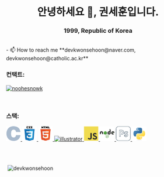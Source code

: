 <h1 align="center">안녕하세요 👋, 권세훈입니다.</h1>
<h3 align="center">1999, Republic of Korea</h3>
<br>
- 📫 How to reach me **devkwonsehoon@naver.com, devkwonsehoon@catholic.ac.kr**
<br>
<h3 align="left">컨택트:</h3>
<p align="left">
<a href="https://instagram.com/noohesnowk" target="blank"><img align="center" src="https://cdn.jsdelivr.net/npm/simple-icons@3.0.1/icons/instagram.svg" alt="noohesnowk" height="30" width="40" /></a>
</p>
<br>
<h3 align="left">스택:</h3>
<p align="left"> <a href="https://www.cprogramming.com/" target="_blank"> <img src="https://raw.githubusercontent.com/devicons/devicon/master/icons/c/c-original.svg" alt="c" width="40" height="40"/> </a> <a href="https://www.w3schools.com/css/" target="_blank"> <img src="https://raw.githubusercontent.com/devicons/devicon/master/icons/css3/css3-original-wordmark.svg" alt="css3" width="40" height="40"/> </a> <a href="https://www.w3.org/html/" target="_blank"> <img src="https://raw.githubusercontent.com/devicons/devicon/master/icons/html5/html5-original-wordmark.svg" alt="html5" width="40" height="40"/> </a> <a href="https://www.adobe.com/in/products/illustrator.html" target="_blank"> <img src="https://www.vectorlogo.zone/logos/adobe_illustrator/adobe_illustrator-icon.svg" alt="illustrator" width="40" height="40"/> </a> <a href="https://developer.mozilla.org/en-US/docs/Web/JavaScript" target="_blank"> <img src="https://raw.githubusercontent.com/devicons/devicon/master/icons/javascript/javascript-original.svg" alt="javascript" width="40" height="40"/> </a> <a href="https://nodejs.org" target="_blank"> <img src="https://raw.githubusercontent.com/devicons/devicon/master/icons/nodejs/nodejs-original-wordmark.svg" alt="nodejs" width="40" height="40"/> </a> <a href="https://www.photoshop.com/en" target="_blank"> <img src="https://raw.githubusercontent.com/devicons/devicon/master/icons/photoshop/photoshop-line.svg" alt="photoshop" width="40" height="40"/> </a> <a href="https://www.python.org" target="_blank"> <img src="https://raw.githubusercontent.com/devicons/devicon/master/icons/python/python-original.svg" alt="python" width="40" height="40"/> </a> </p>
<br>
<br>
<p>&nbsp;<img align="center" src="https://github-readme-stats.vercel.app/api?username=devkwonsehoon&show_icons=true&locale=en" alt="devkwonsehoon" /></p>
